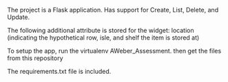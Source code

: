 The project is a Flask application.  Has support for Create, List, Delete, and Update.

The following additional attribute is stored for the widget: 
    location (indicating the hypothetical row, isle, and shelf the item is stored at)
    
To setup the app, run the virtualenv AWeber_Assessment. then get the files from this repository

The requirements.txt file is included.
